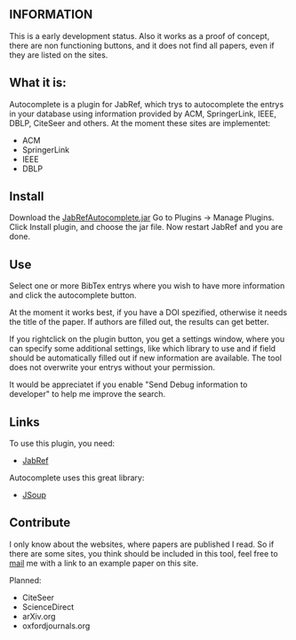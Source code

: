## INFORMATION

This is a early development status. Also it works as a proof of concept, there are non 
functioning buttons, and it does not find all papers, even if they are listed on the sites.

## What it is:

Autocomplete is a plugin for JabRef, which trys to autocomplete the entrys in your database using information provided by ACM, SpringerLink, IEEE, DBLP, CiteSeer and others.
At the moment these sites are implementet:
- ACM
- SpringerLink
- IEEE
- DBLP

## Install

Download the [JabRefAutocomplete.jar](https://github.com/gumulka/JabRefAutocomplete/blob/master/JabRefAutocomplete.jar?raw=true) Go to Plugins -> Manage Plugins. Click Install plugin, and choose the jar file. Now restart JabRef and you are done.

## Use

Select one or more BibTex entrys where you wish to have more information and click the autocomplete button.

At the moment it works best, if you have a DOI spezified, otherwise it needs the title of the paper.
If authors are filled out, the results can get better.

If you rightclick on the plugin button, you get a settings window, where you can specify some 
additional settings, like which library to use and if field should be automatically filled out 
if new information are available. The tool does not overwrite your entrys without your 
permission.

It would be appreciatet if you enable "Send Debug information to developer" to help me improve 
the search.

## Links

To use this plugin, you need: 
- [JabRef](http://jabref.sourceforge.net/)

Autocomplete uses this great library:
- [JSoup](http://jsoup.org/)


## Contribute
I only know about the websites, where papers are published I read. So if there are some sites, you think should be included in this tool, feel free to [mail](mailto:jabrefautocomplete@gummu.de) me with a link to an example paper on this site.

Planned:
- CiteSeer
- ScienceDirect
- arXiv.org
- oxfordjournals.org
